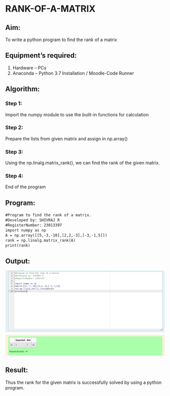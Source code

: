 # RANK-OF-A-MATRIX
## Aim:
To write a python program to find the rank of a matrix
## Equipment’s required:
1. 	Hardware – PCs
2. 	Anaconda – Python 3.7 Installation / Moodle-Code Runner
## Algorithm:
### Step 1: 
Import the numpy module to use the built-in functions for calculation

### Step 2: 
Prepare the lists from given matrix and assign in np.array()

### Step 3:
 Using the np.linalg.matrix_rank(), we can find the rank of the given matrix.

### Step 4: 
End of the program

## Program:
````
#Program to find the rank of a matrix.
#Developed by: SHIVRAJ R
#RegisterNumber: 23013397
import numpy as np
A = np.array([[5,-3,-10],[2,2,-3],[-3,-1,5]])
rank = np.linalg.matrix_rank(A)
print(rank)
````
## Output:
![Alt text](maths2record.png)

## Result:
Thus the rank for the given matrix is successfully solved by  using a python program.

